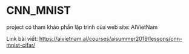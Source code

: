 # CNN_MNIST
project có tham khảo phần lập trình của web site: AIVietNam

Link bài viết: https://aivietnam.ai/courses/aisummer2019/lessons/cnn-mnist-cifar/
